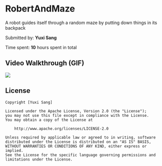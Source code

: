# RobertAndMaze
A robot guides itself through a random maze by putting down things in its backpack

Submitted by: **Yuxi Sang**

Time spent: **10** hours spent in total

## Video Walkthrough (GIF)

![](../../../Desktop/Maze.gif)

## License

    Copyright [Yuxi Sang]

    Licensed under the Apache License, Version 2.0 (the "License");
    you may not use this file except in compliance with the License.
    You may obtain a copy of the License at

        http://www.apache.org/licenses/LICENSE-2.0

    Unless required by applicable law or agreed to in writing, software
    distributed under the License is distributed on an "AS IS" BASIS,
    WITHOUT WARRANTIES OR CONDITIONS OF ANY KIND, either express or implied.
    See the License for the specific language governing permissions and
    limitations under the License.
